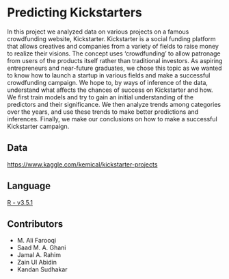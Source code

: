 # Predicting Kickstarters

In this project we analyzed data on various projects on a famous crowdfunding website, Kickstarter. Kickstarter is a social funding platform that allows creatives and companies from a variety of fields to raise money to realize their visions. The concept uses ‘crowdfunding’ to allow patronage from users of the products itself rather than traditional investors. 
As aspiring entrepreneurs and near-future graduates, we chose this topic as we wanted to know how to launch a startup in various fields and make a successful crowdfunding campaign. We hope to, by ways of inference of the data, understand what affects the chances of success on Kickstarter and how.  
We first train models and try to gain an initial understanding of the predictors and their significance. We then analyze trends among categories over the years, and use these trends to make better predictions and inferences. Finally, we make our conclusions on how to make a successful Kickstarter campaign.


## Data
https://www.kaggle.com/kemical/kickstarter-projects

## Language
[R - v3.5.1](https://www.r-project.org/)

## Contributors
* M. Ali Farooqi
* Saad M. A. Ghani
* Jamal A. Rahim
* Zain Ul Abidin
* Kandan Sudhakar
